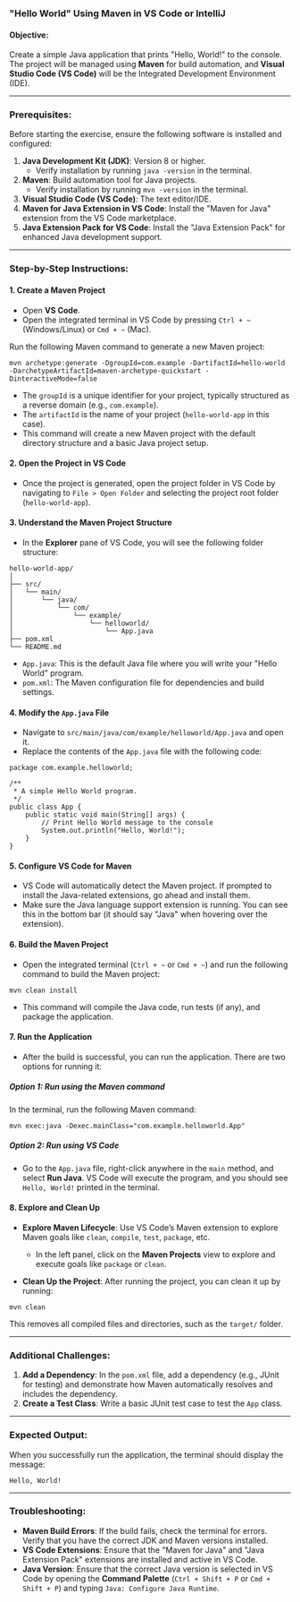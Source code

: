 ### "Hello World" Using Maven in VS Code or IntelliJ

#### Objective:

Create a simple Java application that prints "Hello, World!" to the console. The project will be managed using **Maven** for build automation, and **Visual Studio Code (VS Code)** will be the Integrated Development Environment (IDE).

---

### Prerequisites:

Before starting the exercise, ensure the following software is installed and configured:

1.  **Java Development Kit (JDK)**: Version 8 or higher.
    - Verify installation by running `java -version` in the terminal.
2.  **Maven**: Build automation tool for Java projects.
    - Verify installation by running `mvn -version` in the terminal.
3.  **Visual Studio Code (VS Code)**: The text editor/IDE.
4.  **Maven for Java Extension in VS Code**: Install the "Maven for Java" extension from the VS Code marketplace.
5.  **Java Extension Pack for VS Code**: Install the "Java Extension Pack" for enhanced Java development support.

---

### Step-by-Step Instructions:

#### 1\. **Create a Maven Project**

- Open **VS Code**.
- Open the integrated terminal in VS Code by pressing `Ctrl + ~` (Windows/Linux) or `Cmd + ~` (Mac).

Run the following Maven command to generate a new Maven project:

```
mvn archetype:generate -DgroupId=com.example -DartifactId=hello-world -DarchetypeArtifactId=maven-archetype-quickstart -DinteractiveMode=false

```

- The `groupId` is a unique identifier for your project, typically structured as a reverse domain (e.g., `com.example`).
- The `artifactId` is the name of your project (`hello-world-app` in this case).
- This command will create a new Maven project with the default directory structure and a basic Java project setup.

#### 2\. **Open the Project in VS Code**

- Once the project is generated, open the project folder in VS Code by navigating to `File > Open Folder` and selecting the project root folder (`hello-world-app`).

#### 3\. **Understand the Maven Project Structure**

- In the **Explorer** pane of VS Code, you will see the following folder structure:

```
hello-world-app/
│
├── src/
│   └── main/
│       └── java/
│           └── com/
│               └── example/
│                   └── helloworld/
│                       └── App.java
├── pom.xml
└── README.md

```

- `App.java`: This is the default Java file where you will write your "Hello World" program.
- `pom.xml`: The Maven configuration file for dependencies and build settings.

#### 4\. **Modify the `App.java` File**

- Navigate to `src/main/java/com/example/helloworld/App.java` and open it.
- Replace the contents of the `App.java` file with the following code:

```
package com.example.helloworld;

/**
 * A simple Hello World program.
 */
public class App {
    public static void main(String[] args) {
        // Print Hello World message to the console
        System.out.println("Hello, World!");
    }
}

```

#### 5\. **Configure VS Code for Maven**

- VS Code will automatically detect the Maven project. If prompted to install the Java-related extensions, go ahead and install them.
- Make sure the Java language support extension is running. You can see this in the bottom bar (it should say "Java" when hovering over the extension).

#### 6\. **Build the Maven Project**

- Open the integrated terminal (`Ctrl + ~` or `Cmd + ~`) and run the following command to build the Maven project:

```
mvn clean install

```

- This command will compile the Java code, run tests (if any), and package the application.

#### 7\. **Run the Application**

- After the build is successful, you can run the application. There are two options for running it:

##### Option 1: Run using the Maven command

In the terminal, run the following Maven command:

```
mvn exec:java -Dexec.mainClass="com.example.helloworld.App"

```

##### Option 2: Run using VS Code

- Go to the `App.java` file, right-click anywhere in the `main` method, and select **Run Java**. VS Code will execute the program, and you should see `Hello, World!` printed in the terminal.

#### 8\. **Explore and Clean Up**

- **Explore Maven Lifecycle**: Use VS Code’s Maven extension to explore Maven goals like `clean`, `compile`, `test`, `package`, etc.

  - In the left panel, click on the **Maven Projects** view to explore and execute goals like `package` or `clean`.

- **Clean Up the Project**: After running the project, you can clean it up by running:

```
mvn clean

```

This removes all compiled files and directories, such as the `target/` folder.

---

### Additional Challenges:

1.  **Add a Dependency**: In the `pom.xml` file, add a dependency (e.g., JUnit for testing) and demonstrate how Maven automatically resolves and includes the dependency.
2.  **Create a Test Class**: Write a basic JUnit test case to test the `App` class.

---

### Expected Output:

When you successfully run the application, the terminal should display the message:

```
Hello, World!

```

---

### Troubleshooting:

- **Maven Build Errors**: If the build fails, check the terminal for errors. Verify that you have the correct JDK and Maven versions installed.
- **VS Code Extensions**: Ensure that the "Maven for Java" and "Java Extension Pack" extensions are installed and active in VS Code.
- **Java Version**: Ensure that the correct Java version is selected in VS Code by opening the **Command Palette** (`Ctrl + Shift + P` or `Cmd + Shift + P`) and typing `Java: Configure Java Runtime`.
